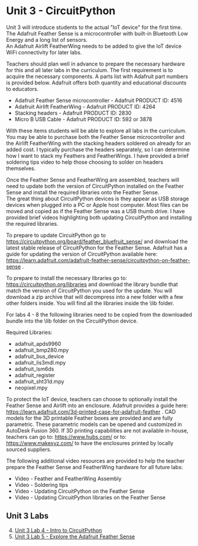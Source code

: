 # Unit 3 - CircuitPython

Unit 3 will introduce students to the actual "IoT device" for the first time.  The Adafruit Feather 
Sense is a microcontroller with built-in Bluetooth Low Energy and a long list of sensors.  
An Adafruit Airlift FeatherWing needs to be added to give the IoT device WiFi connectivity for later labs.

Teachers should plan well in advance to prepare the necessary hardware for this and all later 
labs in the curriculum. The first requirement is to acquire the necessary components.  A parts 
list with Adafruit part numbers is provided below.  Adafruit offers both quantity and educational 
discounts to educators.


* Adafruit Feather Sense microcontroller - Adafruit PRODUCT ID: 4516
* Adafruit Airlift FeatherWing - Adafruit PRODUCT ID: 4264
* Stacking headers - Adafruit PRODUCT ID: 2830
* Micro B USB Cable - Adafruit PRODUCT ID: 592 or 3878

With these items students will be able to explore all labs in the curriculum.  You may be able to 
purchase both the Feather Sense microcontroller and the Airlift FeatherWing with the stacking headers 
soldered on already for an added cost.  I typically purchase the headers separately, so I can determine 
how I want to stack my Feathers and FeatherWings. I have provided a brief soldering tips video to help 
those choosing to solder on headers themselves.

Once the Feather Sense and FeatherWing are assembled, teachers will need to update both the version of 
CircuitPython installed on the Feather Sense and install the required libraries onto the Feather Sense.  
The great thing about CircuitPython devices is they appear as USB storage devices when plugged into a 
PC or Apple host computer.  Most files can be moved and copied as if the Feather Sense was a USB thumb 
drive.  I have provided brief videos highlighting both updating CircuitPython and installing the required 
libraries.

To prepare to update CircuitPython go to https://circuitpython.org/board/feather_bluefruit_sense/ and 
download the latest stable release of CircuitPython for the Feather Sense.  Adafruit has a guide for 
updating the version of CircuitPython available here: https://learn.adafruit.com/adafruit-feather-sense/circuitpython-on-feather-sense .

To prepare to install the necessary libraries go to: https://circuitpython.org/libraries and download 
the library bundle that match the version of CircuitPython you used for the update.  You will download 
a zip archive that will decompress into a new folder with a few other folders inside.  You will find all 
the libraries inside the \lib folder.

For labs 4 - 8 the following libraries need to be copied from the downloaded bundle into the \lib folder 
on the CircuitPython device.

Required Libraries:

* adafruit_apds9960
* adafruit_bmp280.mpy
* adafruit_bus_device
* adafruit_lis3mdl.mpy
* adafruit_lsm6ds
* adafruit_register
* adafruit_sht31d.mpy
* neopixel.mpy


To protect the IoT device, teachers can choose to optionally  install the Feather Sense and 
Airlift into an enclosure.  Adafruit provides a guide here: 
https://learn.adafruit.com/3d-printed-case-for-adafruit-feather .  CAD models for the 3D printable 
Feather boxes are provided and are fully parametric. These parametric models can be 
opened and customized in AutoDesk Fusion 360. If 3D printing capabilities are not available in-house, 
teachers can go to: https://www.hubs.com/ or to: https://www.makexyz.com/ to have the enclosures 
printed by locally sourced suppliers.

The following additional video resources are provided to help the teacher prepare the Feather 
Sense and FeatherWing hardware for all future labs:

* Video - Feather and FeatherWing Assembly
* Video - Soldering tips
* Video - Updating CircuitPython on the Feather Sense
* Video - Updating CircuitPython libraries on the Feather Sense

## Unit 3 Labs

4. [Unit 3 Lab 4 - Intro to CircuitPython](Unit3L4/)
5. [Unit 3 Lab 5 - Explore the Adafruit Feather Sense](Unit3L5/)

